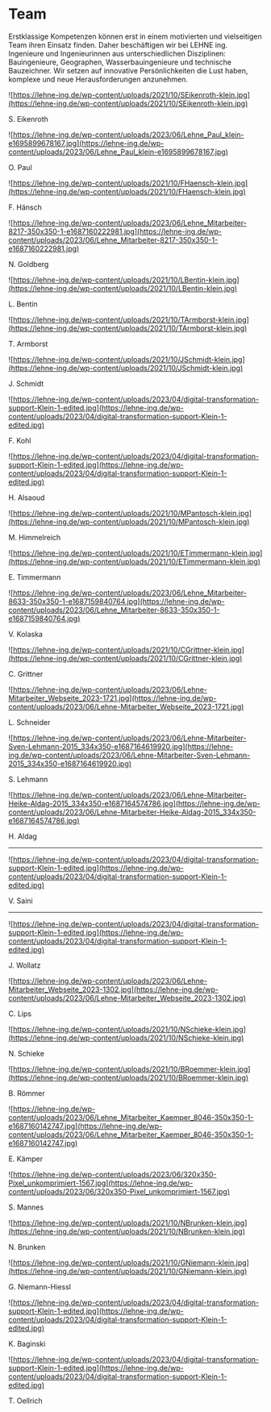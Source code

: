 # Team

Erstklassige Kompetenzen können erst in einem motivierten und vielseitigen Team 
ihren Einsatz finden. Daher beschäftigen wir bei LEHNE ing. Ingenieure 
und Ingenieurinnen aus unterschiedlichen Disziplinen: Bauingenieure, 
Geographen, Wasserbauingenieure und technische Bauzeichner. Wir setzen 
auf innovative Persönlichkeiten die Lust haben, komplexe und neue 
Herausforderungen anzunehmen.

![https://lehne-ing.de/wp-content/uploads/2021/10/SEikenroth-klein.jpg](https://lehne-ing.de/wp-content/uploads/2021/10/SEikenroth-klein.jpg)

S. Eikenroth

![https://lehne-ing.de/wp-content/uploads/2023/06/Lehne_Paul_klein-e1695899678167.jpg](https://lehne-ing.de/wp-content/uploads/2023/06/Lehne_Paul_klein-e1695899678167.jpg)

O. Paul

![https://lehne-ing.de/wp-content/uploads/2021/10/FHaensch-klein.jpg](https://lehne-ing.de/wp-content/uploads/2021/10/FHaensch-klein.jpg)

F. Hänsch

![https://lehne-ing.de/wp-content/uploads/2023/06/Lehne_Mitarbeiter-8217-350x350-1-e1687160222981.jpg](https://lehne-ing.de/wp-content/uploads/2023/06/Lehne_Mitarbeiter-8217-350x350-1-e1687160222981.jpg)

N. Goldberg

![https://lehne-ing.de/wp-content/uploads/2021/10/LBentin-klein.jpg](https://lehne-ing.de/wp-content/uploads/2021/10/LBentin-klein.jpg)

L. Bentin

![https://lehne-ing.de/wp-content/uploads/2021/10/TArmborst-klein.jpg](https://lehne-ing.de/wp-content/uploads/2021/10/TArmborst-klein.jpg)

T. Armborst

![https://lehne-ing.de/wp-content/uploads/2021/10/JSchmidt-klein.jpg](https://lehne-ing.de/wp-content/uploads/2021/10/JSchmidt-klein.jpg)

J. Schmidt

![https://lehne-ing.de/wp-content/uploads/2023/04/digital-transformation-support-Klein-1-edited.jpg](https://lehne-ing.de/wp-content/uploads/2023/04/digital-transformation-support-Klein-1-edited.jpg)

F. Kohl

![https://lehne-ing.de/wp-content/uploads/2023/04/digital-transformation-support-Klein-1-edited.jpg](https://lehne-ing.de/wp-content/uploads/2023/04/digital-transformation-support-Klein-1-edited.jpg)

H. Alsaoud

![https://lehne-ing.de/wp-content/uploads/2021/10/MPantosch-klein.jpg](https://lehne-ing.de/wp-content/uploads/2021/10/MPantosch-klein.jpg)

M. Himmelreich

![https://lehne-ing.de/wp-content/uploads/2021/10/ETimmermann-klein.jpg](https://lehne-ing.de/wp-content/uploads/2021/10/ETimmermann-klein.jpg)

E. Timmermann

![https://lehne-ing.de/wp-content/uploads/2023/06/Lehne_Mitarbeiter-8633-350x350-1-e1687159840764.jpg](https://lehne-ing.de/wp-content/uploads/2023/06/Lehne_Mitarbeiter-8633-350x350-1-e1687159840764.jpg)

V. Kolaska

![https://lehne-ing.de/wp-content/uploads/2021/10/CGrittner-klein.jpg](https://lehne-ing.de/wp-content/uploads/2021/10/CGrittner-klein.jpg)

C. Grittner

![https://lehne-ing.de/wp-content/uploads/2023/06/Lehne-Mitarbeiter_Webseite_2023-1721.jpg](https://lehne-ing.de/wp-content/uploads/2023/06/Lehne-Mitarbeiter_Webseite_2023-1721.jpg)

L. Schneider

![https://lehne-ing.de/wp-content/uploads/2023/06/Lehne-Mitarbeiter-Sven-Lehmann-2015_334x350-e1687164619920.jpg](https://lehne-ing.de/wp-content/uploads/2023/06/Lehne-Mitarbeiter-Sven-Lehmann-2015_334x350-e1687164619920.jpg)

S. Lehmann

![https://lehne-ing.de/wp-content/uploads/2023/06/Lehne-Mitarbeiter-Heike-Aldag-2015_334x350-e1687164574786.jpg](https://lehne-ing.de/wp-content/uploads/2023/06/Lehne-Mitarbeiter-Heike-Aldag-2015_334x350-e1687164574786.jpg)

H. Aldag

---

![https://lehne-ing.de/wp-content/uploads/2023/04/digital-transformation-support-Klein-1-edited.jpg](https://lehne-ing.de/wp-content/uploads/2023/04/digital-transformation-support-Klein-1-edited.jpg)

V. Saini

---

![https://lehne-ing.de/wp-content/uploads/2023/04/digital-transformation-support-Klein-1-edited.jpg](https://lehne-ing.de/wp-content/uploads/2023/04/digital-transformation-support-Klein-1-edited.jpg)

J. Wollatz

![https://lehne-ing.de/wp-content/uploads/2023/06/Lehne-Mitarbeiter_Webseite_2023-1302.jpg](https://lehne-ing.de/wp-content/uploads/2023/06/Lehne-Mitarbeiter_Webseite_2023-1302.jpg)

C. Lips

![https://lehne-ing.de/wp-content/uploads/2021/10/NSchieke-klein.jpg](https://lehne-ing.de/wp-content/uploads/2021/10/NSchieke-klein.jpg)

N. Schieke

![https://lehne-ing.de/wp-content/uploads/2021/10/BRoemmer-klein.jpg](https://lehne-ing.de/wp-content/uploads/2021/10/BRoemmer-klein.jpg)

B. Römmer

![https://lehne-ing.de/wp-content/uploads/2023/06/Lehne_Mitarbeiter_Kaemper_8046-350x350-1-e1687160142747.jpg](https://lehne-ing.de/wp-content/uploads/2023/06/Lehne_Mitarbeiter_Kaemper_8046-350x350-1-e1687160142747.jpg)

E. Kämper

![https://lehne-ing.de/wp-content/uploads/2023/06/320x350-Pixel_unkomprimiert-1567.jpg](https://lehne-ing.de/wp-content/uploads/2023/06/320x350-Pixel_unkomprimiert-1567.jpg)

S. Mannes

![https://lehne-ing.de/wp-content/uploads/2021/10/NBrunken-klein.jpg](https://lehne-ing.de/wp-content/uploads/2021/10/NBrunken-klein.jpg)

N. Brunken

![https://lehne-ing.de/wp-content/uploads/2021/10/GNiemann-klein.jpg](https://lehne-ing.de/wp-content/uploads/2021/10/GNiemann-klein.jpg)

G. Niemann-Hiessl

![https://lehne-ing.de/wp-content/uploads/2023/04/digital-transformation-support-Klein-1-edited.jpg](https://lehne-ing.de/wp-content/uploads/2023/04/digital-transformation-support-Klein-1-edited.jpg)

K. Baginski

![https://lehne-ing.de/wp-content/uploads/2023/04/digital-transformation-support-Klein-1-edited.jpg](https://lehne-ing.de/wp-content/uploads/2023/04/digital-transformation-support-Klein-1-edited.jpg)

T. Oellrich